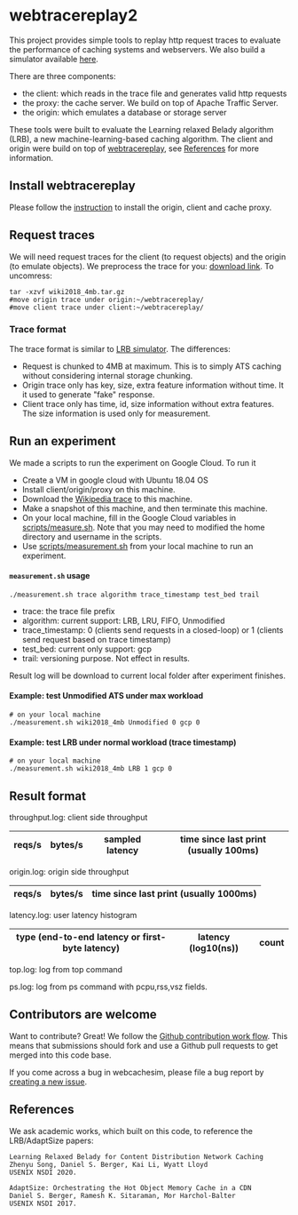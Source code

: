 # webtracereplay2

This project provides simple tools to replay http request traces to evaluate the performance of caching systems and webservers.
We also build a simulator available [here](https://github.com/sunnyszy/lrb).

There are three components:

 - the client: which reads in the trace file and generates valid http requests
 - the proxy: the cache server. We build on top of Apache Traffic Server.
 - the origin: which emulates a database or storage server

These tools were built to evaluate the Learning relaxed Belady algorithm (LRB), a new machine-learning-based caching algorithm. The client and origin were build on top of [webtracereplay](https://github.com/dasebe/webtracereplay), see [References](#references) for more information.

## Install webtracereplay

Please follow the [instruction](INSTALL.md) to install the origin, client and cache proxy.

## Request traces

We will need request traces for the client (to request objects) and the origin (to emulate objects).
We preprocess the trace for you: [download link](http://lrb.cs.princeton.edu/wiki2018_4mb.tar.gz). To uncomress:
```shell script
tar -xzvf wiki2018_4mb.tar.gz
#move origin trace under origin:~/webtracereplay/
#move client trace under client:~/webtracereplay/
```

### Trace format 

The trace format is similar to [LRB simulator](https://github.com/sunnyszy/lrb#trace-format). The differences:

* Request is chunked to 4MB at maximum. This is to simply ATS caching without considering internal storage chunking.
* Origin trace only has key, size, extra feature information without time. It it used to generate "fake" response.
* Client trace only has time, id, size information without extra features. The size information is used only for measurement.

## Run an experiment

We made a scripts to run the experiment on Google Cloud. To run it
* Create a VM in google cloud with Ubuntu 18.04 OS
* Install client/origin/proxy on this machine.
* Download the [Wikipedia trace](#request-traces) to this machine.
* Make a snapshot of this machine, and then terminate this machine.
* On your local machine, fill in the Google Cloud variables in [scripts/measure.sh](scripts/measure.sh). Note that you may need to modified the home directory and username in the scripts.
* Use [scripts/measurement.sh](scripts/measure.sh) from your local machine to run an experiment.

#### `measurement.sh` usage
```shell script
./measurement.sh trace algorithm trace_timestamp test_bed trail
```
* trace: the trace file prefix
* algorithm: current support: LRB, LRU, FIFO, Unmodified
* trace_timestamp: 0 (clients send requests in a closed-loop) or 1 (clients send request based on trace timestamp)
* test_bed: current only support: gcp
* trail: versioning purpose. Not effect in results.

Result log will be download to current local folder after experiment finishes.

#### Example: test Unmodified ATS under max workload 
```shell script
# on your local machine
./measurement.sh wiki2018_4mb Unmodified 0 gcp 0
```

#### Example: test LRB under normal workload (trace timestamp)
```shell script
# on your local machine
./measurement.sh wiki2018_4mb LRB 1 gcp 0
```

## Result format

throughput.log: client side throughput

| reqs/s | bytes/s | sampled latency | time since last print (usually 100ms)|
| --- | ---- | ----| --- |

origin.log: origin side throughput

| reqs/s | bytes/s | time since last print (usually 1000ms)|
| --- | ---- | ---- |

latency.log: user latency histogram

| type (end-to-end latency or first-byte latency)| latency (log10(ns))| count|
| --- | --- | ---|


top.log: log from top command

ps.log: log from ps command with pcpu,rss,vsz fields.


## Contributors are welcome

Want to contribute? Great! We follow the [Github contribution work flow](https://help.github.com/articles/github-flow/).
This means that submissions should fork and use a Github pull requests to get merged into this code base.

If you come across a bug in webcachesim, please file a bug report by [creating a new issue](https://github.com/dasebe/webcachesim/issues/new).


## References

We ask academic works, which built on this code, to reference the LRB/AdaptSize papers:

    Learning Relaxed Belady for Content Distribution Network Caching
    Zhenyu Song, Daniel S. Berger, Kai Li, Wyatt Lloyd
    USENIX NSDI 2020.
    
    AdaptSize: Orchestrating the Hot Object Memory Cache in a CDN
    Daniel S. Berger, Ramesh K. Sitaraman, Mor Harchol-Balter
    USENIX NSDI 2017.
